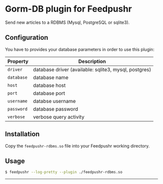 # Gorm-DB plugin for Feedpushr

Send new articles to a RDBMS (Mysql, PostgreSQL or sqlite3).

## Configuration

You have to provides your database parameters in order to use this plugin:

| Property | Description |
|----------|-------------|
| `driver` | database driver (available: sqlite3, mysql, postgres) |
| `database` | database name |
| `host` | database host |
| `port` | database port |
| `username` | databse username |
| `password` | database password |
| `verbose` | verbose query activity |

## Installation

Copy the `feedpushr-rdbms.so` file into your Feedpushr working directory.

## Usage

```bash
$ feedpushr --log-pretty --plugin ./feedpushr-rdbms.so
```

---


